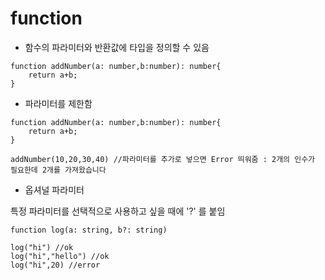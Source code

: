 # function

- 함수의 파라미터와 반환값에 타입을 정의할 수 있음

```TS
function addNumber(a: number,b:number): number{
    return a+b;
}
```

- 파라미터를 제한함

```TSTS
function addNumber(a: number,b:number): number{
    return a+b;
}

addNumber(10,20,30,40) //파라미터를 추가로 넣으면 Error 띄워줌 : 2개의 인수가 필요한데 2개를 가져왔습니다

```

- 옵셔널 파라미터

특정 파라미터를 선택적으로 사용하고 싶을 때에 '?' 를 붙임

```TS
function log(a: string, b?: string)

log("hi") //ok
log("hi","hello") //ok
log("hi",20) //error
```
